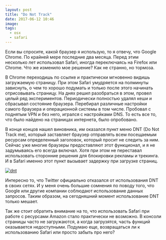 ```yaml
---
layout: post
title: "Do Not Track"
date: 2017-06-12 10:46
image: 
tags: 
  - osx
  - safari
---
```

Если вы спросите, какой браузер я использую, то я отвечу, что Google Chrome. По крайней мере последние два месяца. Перед этим несколько лет использовал Safari, иногда переключаясь на Firefox или Chrome. Что же изменило мое решение? Как не странно, но тормоза.

В Chrome переходишь по ссылке и практически мгновенно видишь загружаемую страницу. При этом Safari умудряется на полминуты зависнуть, о чем то хорошо подумать и только после этого начинать отрисовывать страницу. На днях решил разобраться в этом, провел целый ряд экспериментов. Периодически полностью удалял кеши и сбрасывал состояние браузера. Перебирал различные настройки самого браузера и операционной системы в том числе. Пробовал с поднятым VPN и без него, игрался с настройками DNS. То есть все то, что было найдено на страницах интернета, было опробовано.

В конце концов нашел виновника, им оказался пункт меню DNT (Do Not Track me), который заставляет браузер отправлять всем посещаемым ресурсам определенный заголовок, который просит не следить за ним. Сейчас уже многие браузеры предоставляют этот функционал, и я не задумываясь его всегда включал. Хотя при этом не переставал использовать сторонние решения для блокировки рекламы и трекинга. И в Safari именно этот пункт вызывает задержку при загрузке страниц.

[![dnt](https://static.juev.org/2017/06/dnt.png "DNT")](https://static.juev.org/2017/06/dnt.png "DNT")

Интересно то, что Twitter официально отказался от использования DNT в своих сетях. И у меня очень большие сомнения по поводу того, что Google или другие компании соблюдают использование данных запросов. Таким образом, на сегодняшний момент использование DNT только мешает.

Так же стоит обратить внимание на то, что использовать Safari при работе с ресурсами Amazon стало практически не возможно. В консоли страницы часто не загружаются, а когда загрузятся, часть функций оказывается недоступными. Подумаю еще, возвращаться ли к использованию Safari или просто забыть про него?
